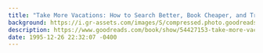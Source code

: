 ```yaml
---
title: "Take More Vacations: How to Search Better, Book Cheaper, and Travel the World"
background: https://i.gr-assets.com/images/S/compressed.photo.goodreads.com/books/1620080886l/54427153._SY75_.jpg
description: https://www.goodreads.com/book/show/54427153-take-more-vacations
date: 1995-12-26 22:32:07 -0400
---
```

